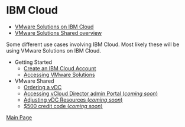 # IBM Cloud

- [VMware Solutions on IBM Cloud](https://cloud.ibm.com/infrastructure/vmware-solutions/console)
- [VMware Solutions Shared overview](https://cloud.ibm.com/docs/vmwaresolutions?topic=vmwaresolutions-shared_overview)

Some different use cases involving IBM Cloud. Most likely these will be using VMware Solutions on IBM Cloud.

- Getting Started
  - [Create an IBM Cloud Account](https://ibm.github.io/vmwaresolutions/ibmcloud/account/)
  - [Accessing VMware Solutions](https://ibm.github.io/vmwaresolutions/ibmcloud/ic4v/)
- VMware Shared
  - [Ordering a vDC](https://ibm.github.io/vmwaresolutions/ibmcloud/ordervdc/)
  - [Accessing vCloud Director admin Portal (_coming soon_)](https://ibm.github.io/vmwaresolutions/ibmcloud/orgadmin/)
  - [Adjusting vDC Resources (_coming soon_)](https://ibm.github.io/vmwaresolutions/ibmcloud/modifyvdc/)
  - [$500 credit code (_coming soon_)](https://ibm.github.io/vmwaresolutions/ibmcloud/500credit/)

[Main Page](https://ibm.github.io/vmwaresolutions)

